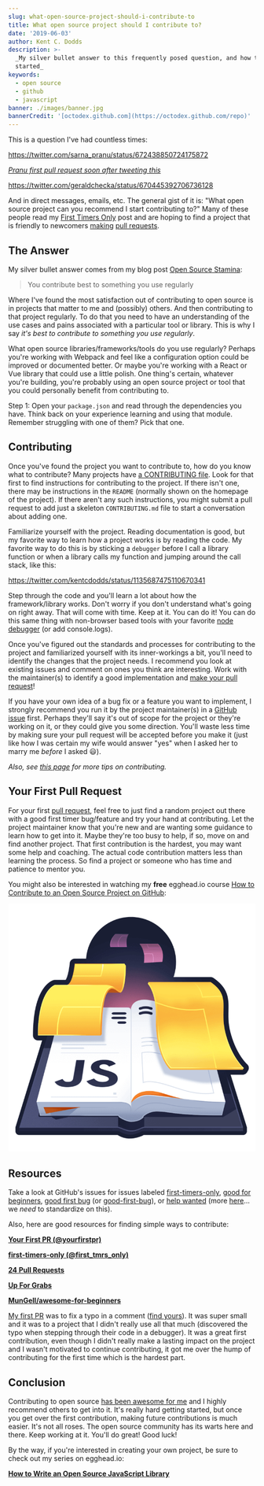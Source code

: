 ```yaml
---
slug: what-open-source-project-should-i-contribute-to
title: What open source project should I contribute to?
date: '2019-06-03'
author: Kent C. Dodds
description: >-
  _My silver bullet answer to this frequently posed question, and how to get
  started_
keywords:
  - open source
  - github
  - javascript
banner: ./images/banner.jpg
bannerCredit: '[octodex.github.com](https://octodex.github.com/repo)'
---
```


This is a question I've had countless times:

https://twitter.com/sarna_pranu/status/672438850724175872

_[Pranu first pull request soon after tweeting this](https://github.com/Automattic/mongoose/pull/3644)_

https://twitter.com/geraldchecka/status/670445392706736128

And in direct messages, emails, etc. The general gist of it is: "What open
source project can you recommend I start contributing to?" Many of these people
read my [First Timers Only](/blog/first-timers-only) post and are hoping to find
a project that is friendly to newcomers
[making](https://help.github.com/articles/creating-a-pull-request/)
[pull requests](https://help.github.com/articles/using-pull-requests/).

## The Answer

My silver bullet answer comes from my blog post
[Open Source Stamina](/blog/open-source-stamina):

> You contribute best to something you use regularly

Where I've found the most satisfaction out of contributing to open source is in
projects that matter to me and (possibly) others. And then contributing to that
project regularly. To do that you need to have an understanding of the use cases
and pains associated with a particular tool or library. This is why I say _it's
best to contribute to something you use regularly_.

What open source libraries/frameworks/tools do you use regularly? Perhaps you're
working with Webpack and feel like a configuration option could be improved or
documented better. Or maybe you're working with a React or Vue library that
could use a little polish. One thing's certain, whatever you're building, you're
probably using an open source project or tool that you could personally benefit
from contributing to.

Step 1: Open your `package.json` and read through the dependencies you have.
Think back on your experience learning and using that module. Remember
struggling with one of them? Pick that one.

## Contributing

Once you've found the project you want to contribute to, how do you know what to
contribute? Many projects have
[a CONTRIBUTING file](https://github.com/blog/1184-contributing-guidelines).
Look for that first to find instructions for contributing to the project. If
there isn't one, there may be instructions in the `README` (normally shown on
the homepage of the project). If there aren't any such instructions, you might
submit a pull request to add just a skeleton `CONTRIBUTING.md` file to start a
conversation about adding one.

Familiarize yourself with the project. Reading documentation is good, but my
favorite way to learn how a project works is by reading the code. My favorite
way to do this is by sticking a `debugger` before I call a library function or
when a library calls my function and jumping around the call stack, like this:

https://twitter.com/kentcdodds/status/1135687475110670341

Step through the code and you'll learn a lot about how the framework/library
works. Don't worry if you don't understand what's going on right away. That will
come with time. Keep at it. You can do it! You can do this same thing with
non-browser based tools with your favorite
[node debugger](https://code.visualstudio.com/docs/editor/debugging) (or add
console.logs).

Once you've figured out the standards and processes for contributing to the
project and familiarized yourself with its inner-workings a bit, you'll need to
identify the changes that the project needs. I recommend you look at existing
issues and comment on ones you think are interesting. Work with the
maintainer(s) to identify a good implementation and
[make your pull request](https://help.github.com/articles/creating-a-pull-request/)!

If you have your own idea of a bug fix or a feature you want to implement, I
strongly recommend you run it by the project maintainer(s) in a
[GitHub issue](https://guides.github.com/features/issues/) first. Perhaps
they'll say it's out of scope for the project or they're working on it, or they
could give you some direction. You'll waste less time by making sure your pull
request will be accepted before you make it (just like how I was certain my wife
would answer "yes" when I asked her to marry me _before_ I asked 😃).

_Also, see [this page](http://24pullrequests.com/contributing) for more tips on
contributing._

## Your First Pull Request

For your first
[pull request](https://help.github.com/articles/using-pull-requests/), feel free
to just find a random project out there with a good first timer bug/feature and
try your hand at contributing. Let the project maintainer know that you're new
and are wanting some guidance to learn how to get into it. Maybe they're too
busy to help, if so, move on and find another project. That first contribution
is the hardest, you may want some help and coaching. The actual code
contribution matters less than learning the process. So find a project or
someone who has time and patience to mentor you.

You might also be interested in watching my **free** egghead.io course
[How to Contribute to an Open Source Project on GitHub](https://egghead.io/courses/how-to-contribute-to-an-open-source-project-on-github):

[![Course Artwork](./images/pull-request-art.png)](https://egghead.io/courses/how-to-contribute-to-an-open-source-project-on-github)

## Resources

Take a look at GitHub's issues for issues labeled
[first-timers-only](https://github.com/issues?utf8=%E2%9C%93&q=is%3Aopen+is%3Aissue+label%3Afirst-timers-only),
[good for beginners](https://github.com/issues?utf8=%E2%9C%93&q=is%3Aopen+is%3Aissue+label%3A%22good+for+beginners%22+),
[good first bug](https://github.com/issues?utf8=%E2%9C%93&q=is%3Aopen+is%3Aissue+label%3A%22good+first+bug%22+)
(or
[good-first-bug](https://github.com/issues?utf8=%E2%9C%93&q=is%3Aopen+is%3Aissue+label%3Agood-first-bug)),
or
[help wanted](https://github.com/issues?utf8=%E2%9C%93&q=is%3Aopen+is%3Aissue+label%3A%22help+wanted%22+)
(more [here](https://twitter.com/kentcdodds/status/672873736974897152)... we
_need_ to standardize on this).

Also, here are good resources for finding simple ways to contribute:

[**Your First PR (@yourfirstpr)**](https://twitter.com/yourfirstpr)

[**first-timers-only (@first_tmrs_only)**](https://twitter.com/first_tmrs_only)

[**24 Pull Requests**](http://24pullrequests.com/)

[**Up For Grabs**](http://up-for-grabs.net/#/)

[**MunGell/awesome-for-beginners**](https://github.com/MunGell/awesome-for-beginners)

[My first PR](http://firstpr.me/#kentcdodds) was to fix a typo in a comment
([find yours](http://firstpr.me/)). It was super small and it was to a project
that I didn't really use all that much (discovered the typo when stepping
through their code in a debugger). It was a great first contribution, even
though I didn't really make a lasting impact on the project and I wasn't
motivated to continue contributing, it got me over the hump of contributing for
the first time which is the hardest part.

## Conclusion

Contributing to open source
[has been awesome for me](/blog/how-getting-into-open-source-has-been-awesome-for-me)
and I highly recommend others to get into it. It's really hard getting started,
but once you get over the first contribution, making future contributions is
much easier. It's not all roses. The open source community has its warts here
and there. Keep working at it. You'll do great! Good luck!

By the way, if you're interested in creating your own project, be sure to check
out my series on egghead.io:

[**How to Write an Open Source JavaScript Library**](https://egghead.io/series/how-to-write-an-open-source-javascript-library)

